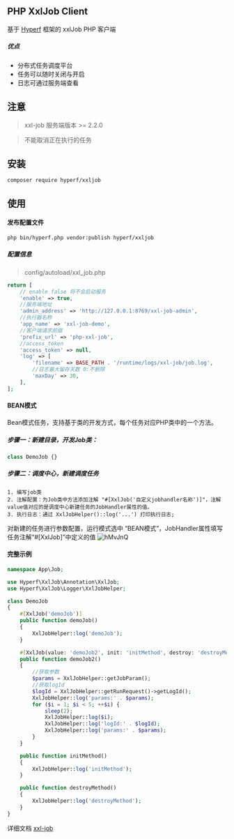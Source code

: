 ## PHP XxlJob Client

基于 [Hyperf](https://github.com/hyperf/hyperf) 框架的 xxlJob PHP 客户端

##### 优点

- 分布式任务调度平台
- 任务可以随时关闭与开启
- 日志可通过服务端查看


## 注意

> xxl-job 服务端版本 >= 2.2.0

> 不能取消正在执行的任务
## 安装

```
composer require hyperf/xxljob
```

## 使用

#### 发布配置文件

```bash
php bin/hyperf.php vendor:publish hyperf/xxljob
```
##### 配置信息
> config/autoload/xxl_job.php
```php
return [
    // enable false 将不会启动服务
    'enable' => true,
    //服务端地址
    'admin_address' => 'http://127.0.0.1:8769/xxl-job-admin',
    //执行器名称
    'app_name' => 'xxl-job-demo',
    //客户端请求前缀
    'prefix_url' => 'php-xxl-job',
    //access_token
    'access_token' => null,
    'log' => [
        'filename' => BASE_PATH . '/runtime/logs/xxl-job/job.log',
        //日志最大留存天数 0:不删除
        'maxDay' => 30,
    ],
];
```

#### BEAN模式
Bean模式任务，支持基于类的开发方式，每个任务对应PHP类中的一个方法。
##### 步骤一：新建目录，开发Job类：
```php
class DemoJob {}
```
##### 步骤二：调度中心，新建调度任务
```
1. 编写job类
2. 注解配置：为Job类中方法添加注解 "#[XxlJob('自定义jobhandler名称')]"，注解value值对应的是调度中心新建任务的JobHandler属性的值。
3. 执行日志：通过 XxlJobHelper()::log('...') 打印执行日志;
```
对新建的任务进行参数配置，运行模式选中 “BEAN模式”，JobHandler属性填写任务注解“#[XxlJob]”中定义的值
![hMvJnQ](https://www.xuxueli.com/doc/static/xxl-job/images/img_ZAsz.png)

#### 完整示例
```php
namespace App\Job;

use Hyperf\XxlJob\Annotation\XxlJob;
use Hyperf\XxlJob\Logger\XxlJobHelper;

class DemoJob
{
    #[XxlJob('demoJob')]
    public function demoJob()
    {
        XxlJobHelper::log('demoJob');
    }

    #[XxlJob(value: 'demoJob2', init: 'initMethod', destroy: 'destroyMethod')]
    public function demoJob2()
    {
        //获取参数
        $params = XxlJobHelper::getJobParam();
        //获取logId
        $logId = XxlJobHelper::getRunRequest()->getLogId();
        XxlJobHelper::log('params:' . $params);
        for ($i = 1; $i < 5; ++$i) {
            sleep(2);
            XxlJobHelper::log($i);
            XxlJobHelper::log('logId:' . $logId);
            XxlJobHelper::log('params:' . $params);
        }
    }

    public function initMethod()
    {
        XxlJobHelper::log('initMethod');
    }

    public function destroyMethod()
    {
        XxlJobHelper::log('destroyMethod');
    }
}
```
详细文档 [xxl-job](https://www.xuxueli.com/xxl-job) 
